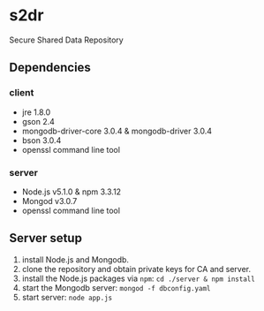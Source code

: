 # s2dr
Secure Shared Data Repository

## Dependencies
### client
* jre 1.8.0
* gson 2.4
* mongodb-driver-core 3.0.4 & mongodb-driver 3.0.4
* bson 3.0.4
* openssl command line tool

### server
* Node.js v5.1.0 & npm 3.3.12
* Mongod v3.0.7
* openssl command line tool

## Server setup
1. install Node.js and Mongodb.
2. clone the repository and obtain private keys for CA and server.
3. install the Node.js packages via ```npm```: ```cd ./server & npm install```
4. start the Mongodb server: ```mongod -f dbconfig.yaml```
5. start server: ```node app.js```
